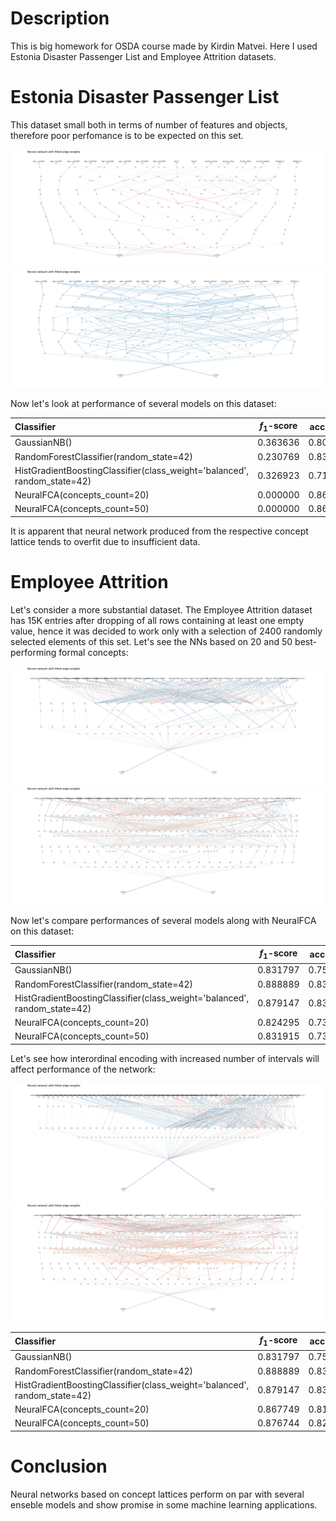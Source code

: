 # Description

This is big homework for OSDA course made by Kirdin Matvei. Here I used Estonia Disaster Passenger List and Employee Attrition datasets. 

# Estonia Disaster Passenger List

This dataset small both in terms of number of features and objects, therefore poor perfomance is to be expected on this set. 

![NN_eesti_20con](images/eesti/NN_architecture_20concepts_fitted.png "Neural Network architecture based on 20 best concepts on Estonia Disaster dataset")
![NN_eesti_50con](images/eesti/NN_architecture_50concepts_fitted.png "Neural Network architecture based on 50 best concepts on Estonia Disaster dataset")

Now let's look at performance of several models on this dataset:

|                          Classifier                                      | $f_1$-score | accuracy |
| :----------------------------------------------------------------------- | ----------- | -------- |
| GaussianNB()                                                             |  0.363636   | 0.802419 |
| RandomForestClassifier(random_state=42)                                  |  0.230769   | 0.838710 |
| HistGradientBoostingClassifier(class_weight='balanced', random_state=42) |  0.326923   | 0.717742 |
| NeuralFCA(concepts_count=20)                                             |  0.000000   | 0.862903 |
| NeuralFCA(concepts_count=50)                                             |  0.000000   | 0.862903 |

It is apparent that neural network produced from the respective concept lattice tends to overfit due to insufficient data.

# Employee Attrition

Let's consider a more substantial dataset. The Employee Attrition dataset has 15K entries after dropping of all rows containing at least one empty value, hence it was decided to work only with a selection of 2400 randomly selected elements of this set. Let's see the NNs based on 20 and 50  best-performing formal concepts:

![NN_employee_20con](images/employees/NN_architecture_20concepts_fitted.png "Neural Network architecture based on 20 best concepts on Employee Attrition dataset")
![NN_employee_50con](images/employees/NN_architecture_50concepts_fitted.png "Neural Network architecture based on 50 best concepts on Employee Attrition dataset")

Now let's compare performances of several models along with NeuralFCA on this dataset:

|                          Classifier                                      | $f_1$-score | accuracy |
| :----------------------------------------------------------------------- | ----------- | -------- |
| GaussianNB()                                                             |  0.831797   | 0.756667 |
| RandomForestClassifier(random_state=42)                                  |  0.888889   | 0.838333 |
| HistGradientBoostingClassifier(class_weight='balanced', random_state=42) |  0.879147   | 0.830000 |
| NeuralFCA(concepts_count=20)                                             |  0.824295   | 0.730000 |
| NeuralFCA(concepts_count=50)                                             |  0.831915   | 0.736667 |

Let's see how interordinal encoding with increased number of intervals will affect performance of the network:

![NN_employee_interordinal_20con](images/employees/NN_architecture_20concepts_interordinal_fitted.png "Neural Network architecture based on 20 best concepts on Employee Attrition dataset with interordinal encoding")
![NN_employee_interordinal_50con](images/employees/NN_architecture_50concepts_interordinal_fitted.png "Neural Network architecture based on 50 best concepts on Employee Attrition dataset with interordinal encoding")

|                          Classifier                                      | $f_1$-score | accuracy |
| :----------------------------------------------------------------------- | ----------- | -------- |
| GaussianNB()                                                             |  0.831797   | 0.756667 |
| RandomForestClassifier(random_state=42)                                  |  0.888889   | 0.838333 |
| HistGradientBoostingClassifier(class_weight='balanced', random_state=42) |  0.879147   | 0.830000 |
| NeuralFCA(concepts_count=20)                                             |  0.867749   | 0.810000 |
| NeuralFCA(concepts_count=50)                                             |  0.876744   | 0.823333 |

# Conclusion

Neural networks based on concept lattices perform on par with several enseble models and show promise in some machine learning applications.